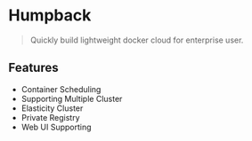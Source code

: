 # Humpback

> Quickly build lightweight docker cloud for enterprise user.

## Features

* Container Scheduling
* Supporting Multiple Cluster
* Elasticity Cluster
* Private Registry
* Web UI Supporting
